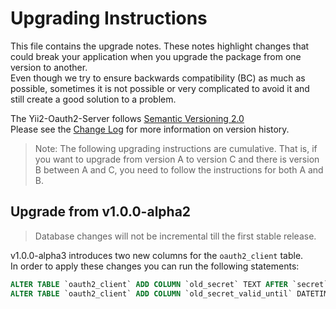 Upgrading Instructions
======================

This file contains the upgrade notes. These notes highlight changes that could break your
application when you upgrade the package from one version to another.  
Even though we try to ensure backwards compatibility (BC) as much as possible, sometimes
it is not possible or very complicated to avoid it and still create a good solution to
a problem.

The Yii2-Oauth2-Server follows [Semantic Versioning 2.0](https://semver.org/spec/v2.0.0.html)  
Please see the [Change Log](CHANGELOG.md) for more information on version history.

> Note: The following upgrading instructions are cumulative. That is, if you want to upgrade 
  from version A to version C and there is version B between A and C, you need to follow the instructions
  for both A and B.


Upgrade from v1.0.0-alpha2
--------------------------

> Database changes will not be incremental till the first stable release.

v1.0.0-alpha3 introduces two new columns for the `oauth2_client` table.  
In order to apply these changes you can run the following statements:
```SQL
ALTER TABLE `oauth2_client` ADD COLUMN `old_secret` TEXT AFTER `secret`;
ALTER TABLE `oauth2_client` ADD COLUMN `old_secret_valid_until` DATETIME AFTER `old_secret`;
```
